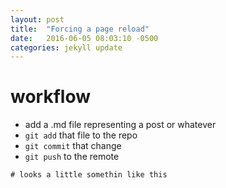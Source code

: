 ```yaml
---
layout: post
title:  "Forcing a page reload"
date:   2016-06-05 08:03:10 -0500
categories: jekyll update
---
```


# workflow

+ add a .md file representing a post or whatever
+ `git add` that file to the repo
+ `git commit` that change
+ `git push` to the remote

```
# looks a little somethin like this


```
